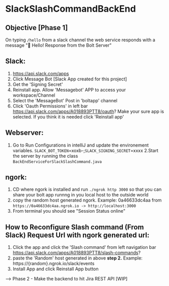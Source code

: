# SlackSlashCommandBackEnd

## Objective [Phase 1]
On typing `/hello` from a slack channel the web service responds with a message ":wave: Hello! Response from the Bolt Server"

Slack:
-----
1. https://api.slack.com/apps
2. Click Message Bot [Slack App created for this project]
3. Get the 'Signing Secret'
4. Reinstall app. Allow 'Messagebot' APP to access your workspace/Channel
5. Select the 'MessageBot' Post in 'boltapp' channel
6. Click 'Oauth Permissions' in left bar https://api.slack.com/apps/A018893PTT8/oauth? Make your sure app is selected. If you think it is needed click 'Reinstall      app'


Webserver:
--------
1. Go to Run Configurations in intelliJ and update the environement variables.
`SLACK_BOT_TOKEN`=xoxb-;`SLACK_SIGNING_SECRET`=xxxx
2.Start the server by running the class `BackEndServiceForSlackSlashCommand.java`


ngork:
-----
1. CD where ngork is installed and run `./ngrok http 3000` so that you can share your bolt app runnng in you local host to the outside world
2. copy the random host generated ngork. Example: 0a46633dc4aa from `https://0a46633dc4aa.ngrok.io -> http://localhost:3000`
3. From terminal you should see "Session Status online"

How to Reconfigure Slash command (From Slack) Request Url with ngork  generated url:
------------------------------------------------------------------------------------
1. Click the app and click the 'Slash command' from left navigation bar https://api.slack.com/apps/A018893PTT8/slash-commands?
2. paste  the 'Random' host generated in above **step 2.** Example: https://{random}.ngrok.io/slack/events
4. Install App and click Reinstall App button

--> Phase 2 - Make the backend to hit Jira REST API [WIP]


